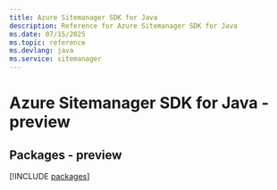 ```yaml
---
title: Azure Sitemanager SDK for Java
description: Reference for Azure Sitemanager SDK for Java
ms.date: 07/15/2025
ms.topic: reference
ms.devlang: java
ms.service: sitemanager
---
```

# Azure Sitemanager SDK for Java - preview
## Packages - preview
[!INCLUDE [packages](sitemanager-index.md)]